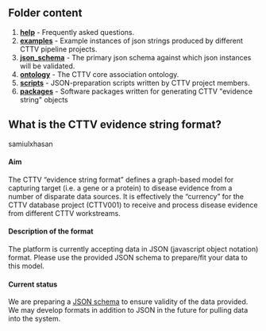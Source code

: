 ## Folder content

1. [**help**](./help/)	- Frequently asked questions.
1. [**examples**](./examples/)	- Example instances of json strings produced by different CTTV pipeline projects.
1. [**json_schema**](./json_schema/) - The primary json schema against which json instances will be validated.
1. [**ontology**](./ontology/) - The CTTV core association ontology.
1. [**scripts**](./scripts/) - JSON-preparation scripts written by CTTV project members.
1. [**packages**](./packages/) - Software packages written for generating CTTV "evidence string" objects

## What is the CTTV evidence string format?

samiulxhasan

#### Aim

The CTTV “evidence string format” defines a graph-based model for capturing target (i.e. a gene or a protein) to disease evidence from a number of disparate data sources. It is effectively the “currency” for the CTTV database project (CTTV001) to receive and process disease evidence from different CTTV workstreams.

#### Description of the format

The platform is currently accepting data in JSON (javascript object notation) format. Please use the provided JSON schema to prepare/fit your data to this model.

#### Current status

We are preparing a [JSON schema](./json_schema) to ensure validity of the data provided. We may develop formats in addition to JSON in the future for pulling data into the system.